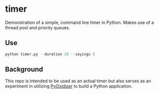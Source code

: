 # timer

Demonstration of a simple, command line timer in Python.  Makes use of a thread pool and priority queues.

## Use

```python
python timer.py --duration 20 --sayings 5
```

## Background

This repo is intended to be used as an actual timer but also serves as an experiment in utilizing [PyOxidizer](https://github.com/indygreg/PyOxidizer) to build a Python application.

